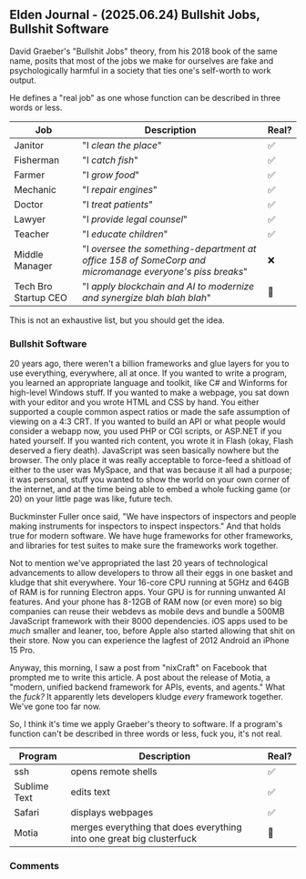## Elden Journal - (2025.06.24) Bullshit Jobs, Bullshit Software
David Graeber's "Bullshit Jobs" theory, from his 2018 book of the same name,
posits that most of the jobs we make for ourselves are fake and psychologically
harmful in a society that ties one's self-worth to work output.

He defines a "real job" as one whose function can be described in three words
or less.

| Job | Description | Real? |
| --- | ----------- | ----- |
| Janitor | "I *clean the place*" | ✅ |
| Fisherman | "I *catch fish*" | ✅ |
| Farmer | "I *grow food*" | ✅ |
| Mechanic | "I *repair engines*" | ✅ |
| Doctor | "I *treat patients*" | ✅ |
| Lawyer | "I *provide legal counsel*" | ✅ |
| Teacher | "I *educate children*" | ✅ |
| Middle Manager | "I *oversee the something-department at office 158 of SomeCorp and micromanage everyone's piss breaks*" | ❌ |
| Tech Bro Startup CEO | "I *apply blockchain and AI to modernize and synergize blah blah blah*" | 🤡 |

This is not an exhaustive list, but you should get the idea.

### Bullshit Software
20 years ago, there weren't a billion frameworks and glue layers for you to use
everything, everywhere, all at once. If you wanted to write a program, you
learned an appropriate language and toolkit, like C# and Winforms for
high-level Windows stuff. If you wanted to make a webpage, you sat down with
your editor and you wrote HTML and CSS by hand. You either supported a couple
common aspect ratios or made the safe assumption of viewing on a 4:3 CRT. If
you wanted to build an API or what people would consider a webapp now, you used
PHP or CGI scripts, or ASP.NET if you hated yourself. If you wanted rich
content, you wrote it in Flash (okay, Flash deserved a fiery death). JavaScript
was seen basically nowhere but the browser. The only place it was really
acceptable to force-feed a shitload of either to the user was MySpace, and that
was because it all had a purpose; it was personal, stuff you wanted to show the
world on your own corner of the internet, and at the time being able to embed
a whole fucking game (or 20) on your little page was like, future tech.

Buckminster Fuller once said, "We have inspectors of inspectors and people
making instruments for inspectors to inspect inspectors." And that holds true
for modern software. We have huge frameworks for other frameworks, and
libraries for test suites to make sure the frameworks work together.

Not to mention we've appropriated the last 20 years of technological
advancements to allow developers to throw all their eggs in one basket and
kludge that shit everywhere. Your 16-core CPU running at 5GHz and 64GB of RAM
is for running Electron apps. Your GPU is for running unwanted AI features. And
your phone has 8-12GB of RAM now (or even more) so big companies can reuse
their webdevs as mobile devs and bundle a 500MB JavaScript framework with their
8000 dependencies. iOS apps used to be *much* smaller and leaner, too, before
Apple also started allowing that shit on their store. Now you can experience
the lagfest of 2012 Android an iPhone 15 Pro.

Anyway, this morning, I saw a post from "nixCraft" on Facebook that prompted me
to write this article. A post about the release of Motia, a "modern, unified
backend framework for APIs, events, and agents." What the *fuck?* It apparently
lets developers kludge *every* framework together. We've gone too far now.

So, I think it's time we apply Graeber's theory to software. If a program's
function can't be described in three words or less, fuck you, it's not real.

| Program | Description | Real? |
| ------- | ----------- | ----- |
| ssh | opens remote shells | ✅ |
| Sublime Text | edits text | ✅ |
| Safari | displays webpages | ✅ |
| Motia | merges everything that does everything into one great big clusterfuck | 🤡 |

### Comments
